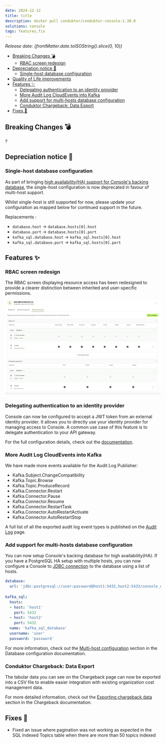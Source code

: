 ```yaml
---
date: 2024-12-12
title: title
description: docker pull conduktor/conduktor-console:1.30.0
solutions: console
tags: features,fix
---
```


*Release date: {frontMatter.date.toISOString().slice(0, 10)}*

- [Breaking Changes 💣](#breaking-changes-)
  - [RBAC screen redesign](#rbac-screen-redesign)
- [Depreciation notice 🚨](#depreciation-notice-)
  - [Single-host database configuration](#single-host-database-configuration)
- [Quality of Life improvements](#quality-of-life-improvements)
- [Features ✨](#features-)
  - [Delegating authentication to an identity provider](#delegating-authentication-to-an-identity-provider)
  - [More Audit Log CloudEvents into Kafka](#more-audit-log-cloudevents-into-kafka)
  - [Add support for multi-hosts database configuration](#add-support-for-multi-hosts-database-configuration)
  - [Conduktor Chargeback: Data Export](#conduktor-chargeback-data-export)
- [Fixes 🔨](#fixes-)

## Breaking Changes 💣
?

## Depreciation notice 🚨

### Single-host database configuration

As part of bringing [high availability(HA) support for Console's backing database](#add-support-for-multi-hosts-database-configuration), the single-host configuration is now deprecated in favour of multi-host support.

Whilst single-host is still supported for now, please update your configuration as mapped below for continued support in the future.

Replacements :
- `database.host` -> `database.hosts[0].host`
- `database.port` -> `database.hosts[0].port`
- `kafka_sql.database.host` -> `kafka_sql.hosts[0].host`
- `kafka_sql.database.port` -> `kafka_sql.hosts[0].port`


## Features ✨

### RBAC screen redesign

The RBAC screen displaying resource access has been redesigned to provide a clearer distinction between inherited and user-specific permissions.

![RBAC screen](/images/changelog/platform/v30/RBAC-screen-redesign.png)

### Delegating authentication to an identity provider
Console can now be configured to accept a JWT token from an external identity provider.
It allows you to directly use your identity provider for managing access to Console.
A common use case of this feature is to delegate authentication to your API gateway.

For the full configuration details, check out the [documentation](/platform/get-started/configuration/user-authentication/jwt-auth).

### More Audit Log CloudEvents into Kafka

We have made more events available for the Audit Log Publisher:
- Kafka.Subject.ChangeCompatibility
- Kafka.Topic.Browse
- Kafka.Topic.ProduceRecord
- Kafka.Connector.Restart
- Kafka.Connector.Pause
- Kafka.Connector.Resume
- Kafka.Connector.RestartTask
- Kafka.Connector.AutoRestartActivate
- Kafka.Connector.AutoRestartStop

A full list of all the exported audit log event types is published on the [Audit Log](/platform/navigation/settings/audit-log/#exportable-audit-log-events) page.

### Add support for multi-hosts database configuration

You can now setup Console's backing database for high availability(HA). If you have a PostgreSQL HA setup with multiple hosts, you can now configure a Console to [JDBC connection](https://jdbc.postgresql.org/documentation/use/#connection-fail-over) to the database using a list of hosts.

```yaml
database:
  url: 'jdbc:postgresql://user:password@host1:5432,host2:5433/console_database'
  
kafka_sql:
  hosts:
  - host: 'host1'
    port: 5432
  - host: 'host2'
    port: 5432
  name: 'kafka_sql_database'
  username: 'user'
  password: 'password'
```
For more information, check out the [Multi-host configuration](/platform/get-started/configuration/database/#multi-host-configuration) section in the Database configuration documentation.

### Conduktor Chargeback: Data Export

The tabular data you can see on the Chargeback page can now be exported into a CSV file to enable easier integration with existing organization cost management data.

For more detailed information, check out the [Exporting chargeback data](/platform/navigation/chargeback#exporting-chargeback-data) section in the Chargeback documentation.

## Fixes 🔨
- Fixed an issue where pagination was not working as expected in the SQL Indexed Topics table when there are more than 50 topics indexed
